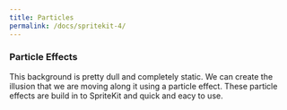 ```yaml
---
title: Particles  
permalink: /docs/spritekit-4/
---
```


### Particle Effects

This background is pretty dull and completely static. We can create the illusion that we are moving along it using a particle effect. These particle effects are build in to SpriteKit and quick and eacy to use.  

